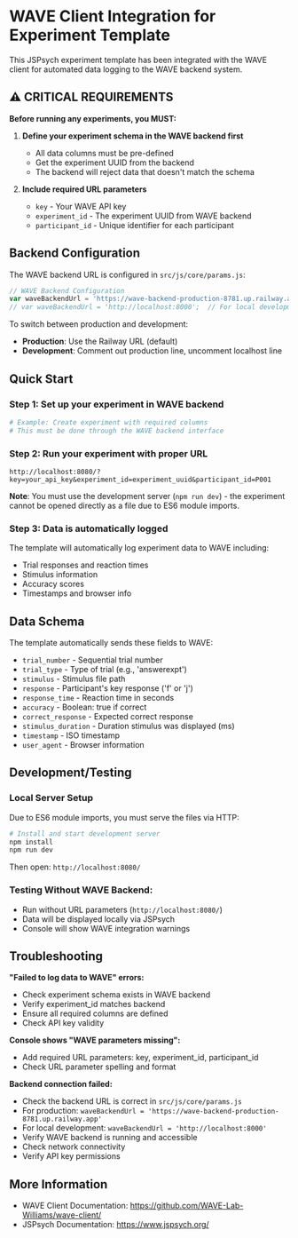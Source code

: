 # WAVE Client Integration for Experiment Template

This JSPsych experiment template has been integrated with the WAVE client for automated data logging to the WAVE backend system.

## ⚠️ CRITICAL REQUIREMENTS

**Before running any experiments, you MUST:**

1. **Define your experiment schema in the WAVE backend first**
   - All data columns must be pre-defined
   - Get the experiment UUID from the backend
   - The backend will reject data that doesn't match the schema

2. **Include required URL parameters**
   - `key` - Your WAVE API key
   - `experiment_id` - The experiment UUID from WAVE backend
   - `participant_id` - Unique identifier for each participant

## Backend Configuration

The WAVE backend URL is configured in `src/js/core/params.js`:

```javascript
// WAVE Backend Configuration  
var waveBackendUrl = 'https://wave-backend-production-8781.up.railway.app';
// var waveBackendUrl = 'http://localhost:8000';  // For local development
```

To switch between production and development:
- **Production**: Use the Railway URL (default)
- **Development**: Comment out production line, uncomment localhost line

## Quick Start

### Step 1: Set up your experiment in WAVE backend
```bash
# Example: Create experiment with required columns
# This must be done through the WAVE backend interface
```

### Step 2: Run your experiment with proper URL
```
http://localhost:8080/?key=your_api_key&experiment_id=experiment_uuid&participant_id=P001
```

**Note**: You must use the development server (`npm run dev`) - the experiment cannot be opened directly as a file due to ES6 module imports.

### Step 3: Data is automatically logged
The template will automatically log experiment data to WAVE including:
- Trial responses and reaction times
- Stimulus information  
- Accuracy scores
- Timestamps and browser info

## Data Schema

The template automatically sends these fields to WAVE:
- `trial_number` - Sequential trial number
- `trial_type` - Type of trial (e.g., 'answerexpt')
- `stimulus` - Stimulus file path
- `response` - Participant's key response ('f' or 'j')
- `response_time` - Reaction time in seconds
- `accuracy` - Boolean: true if correct
- `correct_response` - Expected correct response
- `stimulus_duration` - Duration stimulus was displayed (ms)
- `timestamp` - ISO timestamp
- `user_agent` - Browser information

## Development/Testing

### Local Server Setup
Due to ES6 module imports, you must serve the files via HTTP:

```bash
# Install and start development server
npm install
npm run dev
```

Then open: `http://localhost:8080/`

### Testing Without WAVE Backend:
- Run without URL parameters (`http://localhost:8080/`)
- Data will be displayed locally via JSPsych
- Console will show WAVE integration warnings

## Troubleshooting

**"Failed to log data to WAVE" errors:**
- Check experiment schema exists in WAVE backend
- Verify experiment_id matches backend
- Ensure all required columns are defined
- Check API key validity

**Console shows "WAVE parameters missing":**
- Add required URL parameters: key, experiment_id, participant_id
- Check URL parameter spelling and format

**Backend connection failed:**
- Check the backend URL is correct in `src/js/core/params.js`
- For production: `waveBackendUrl = 'https://wave-backend-production-8781.up.railway.app'`
- For local development: `waveBackendUrl = 'http://localhost:8000'`
- Verify WAVE backend is running and accessible
- Check network connectivity
- Verify API key permissions

## More Information

- WAVE Client Documentation: https://github.com/WAVE-Lab-Williams/wave-client/
- JSPsych Documentation: https://www.jspsych.org/
